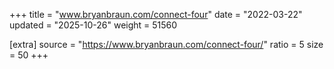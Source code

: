 +++
title = "www.bryanbraun.com/connect-four"
date = "2022-03-22"
updated = "2025-10-26"
weight = 51560

[extra]
source = "https://www.bryanbraun.com/connect-four/"
ratio = 5
size = 50
+++
